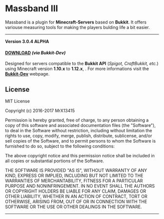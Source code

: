 

# Massband III


Massband is a plugin for **Minecraft-Servers** based on **Bukkit**. It offers variouse measuring tools for making the players bulding life a bit easier.


---


**Version 3.0.4 ALPHA**
#### **[DOWNLOAD](https://dev.bukkit.org/bukkit-plugins/massband/files/)** _(via Bukkit-Dev)_

Designed for servers compatible to the **Bukkit API** (_Spigot, CraftBukkit, etc._) using Minecraft version **1.10.x** to **1.12.x**, .
For more informations visit the **[Bukkit-Dev](http://dev.bukkit.org/server-mods/massband/)** webpage.



## License


MIT License

Copyright (c) 2016-2017 MrX13415

Permission is hereby granted, free of charge, to any person obtaining a copy
of this software and associated documentation files (the "Software"), to deal
in the Software without restriction, including without limitation the rights
to use, copy, modify, merge, publish, distribute, sublicense, and/or sell
copies of the Software, and to permit persons to whom the Software is
furnished to do so, subject to the following conditions:

The above copyright notice and this permission notice shall be included in all
copies or substantial portions of the Software.

THE SOFTWARE IS PROVIDED "AS IS", WITHOUT WARRANTY OF ANY KIND, EXPRESS OR
IMPLIED, INCLUDING BUT NOT LIMITED TO THE WARRANTIES OF MERCHANTABILITY,
FITNESS FOR A PARTICULAR PURPOSE AND NONINFRINGEMENT. IN NO EVENT SHALL THE
AUTHORS OR COPYRIGHT HOLDERS BE LIABLE FOR ANY CLAIM, DAMAGES OR OTHER
LIABILITY, WHETHER IN AN ACTION OF CONTRACT, TORT OR OTHERWISE, ARISING FROM,
OUT OF OR IN CONNECTION WITH THE SOFTWARE OR THE USE OR OTHER DEALINGS IN THE
SOFTWARE.


---

